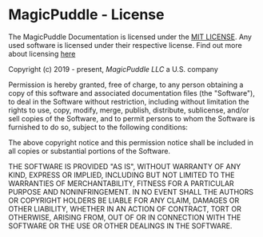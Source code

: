 # MagicPuddle - License

The MagicPuddle Documentation is licensed under the [MIT LICENSE](https://github.com/pagarme/opensource/blob/master/templates/LICENSE.md). Any used software is licensed under their respective license. Find out more about licensing [here]()

Copyright (c) 2019 - present, *MagicPuddle LLC* a U.S. company

Permission is hereby granted, free of charge, to any person obtaining a copy
of this software and associated documentation files (the "Software"), to deal
in the Software without restriction, including without limitation the rights
to use, copy, modify, merge, publish, distribute, sublicense, and/or sell
copies of the Software, and to permit persons to whom the Software is
furnished to do so, subject to the following conditions:

The above copyright notice and this permission notice shall be included in all
copies or substantial portions of the Software.

THE SOFTWARE IS PROVIDED "AS IS", WITHOUT WARRANTY OF ANY KIND, EXPRESS OR
IMPLIED, INCLUDING BUT NOT LIMITED TO THE WARRANTIES OF MERCHANTABILITY,
FITNESS FOR A PARTICULAR PURPOSE AND NONINFRINGEMENT. IN NO EVENT SHALL THE
AUTHORS OR COPYRIGHT HOLDERS BE LIABLE FOR ANY CLAIM, DAMAGES OR OTHER
LIABILITY, WHETHER IN AN ACTION OF CONTRACT, TORT OR OTHERWISE, ARISING FROM,
OUT OF OR IN CONNECTION WITH THE SOFTWARE OR THE USE OR OTHER DEALINGS IN THE
SOFTWARE.

